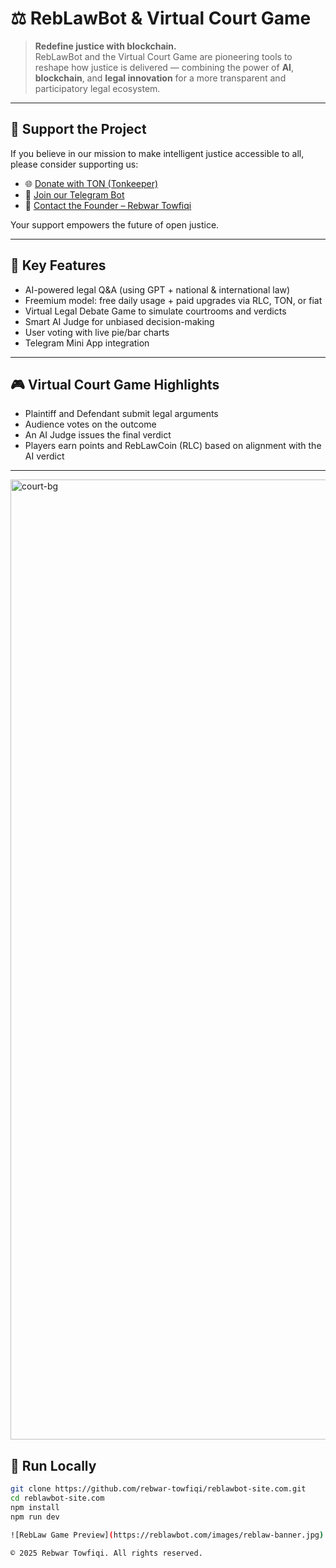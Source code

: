 # ⚖️ RebLawBot & Virtual Court Game

> **Redefine justice with blockchain.**  
> RebLawBot and the Virtual Court Game are pioneering tools to reshape how justice is delivered — combining the power of **AI**, **blockchain**, and **legal innovation** for a more transparent and participatory legal ecosystem.

---

## 💖 Support the Project

If you believe in our mission to make intelligent justice accessible to all, please consider supporting us:

- 🌐 [Donate with TON (Tonkeeper)](https://tonkeeper.com/transfer/UQBkRlKAi6Rk4EuZqJ8QrxDgugKK1kLUS6Yp4lOE6MPiRkGW)
- 🤖 [Join our Telegram Bot](https://t.me/RebLCBot)
- 👤 [Contact the Founder – Rebwar Towfiqi](https://t.me/Rebwar6384)

Your support empowers the future of open justice.

---

## 🧠 Key Features

- AI-powered legal Q&A (using GPT + national & international law)
- Freemium model: free daily usage + paid upgrades via RLC, TON, or fiat
- Virtual Legal Debate Game to simulate courtrooms and verdicts
- Smart AI Judge for unbiased decision-making
- User voting with live pie/bar charts
- Telegram Mini App integration

---

## 🎮 Virtual Court Game Highlights

- Plaintiff and Defendant submit legal arguments
- Audience votes on the outcome
- An AI Judge issues the final verdict
- Players earn points and RebLawCoin (RLC) based on alignment with the AI verdict

---

<img width="1024" height="1536" alt="court-bg" src="https://github.com/user-attachments/assets/eb31a6c9-9bb0-409e-8d60-42b99d9742f1" />

## 🚀 Run Locally

```bash
git clone https://github.com/rebwar-towfiqi/reblawbot-site.com.git
cd reblawbot-site.com
npm install
npm run dev

![RebLaw Game Preview](https://reblawbot.com/images/reblaw-banner.jpg)

© 2025 Rebwar Towfiqi. All rights reserved.

```
